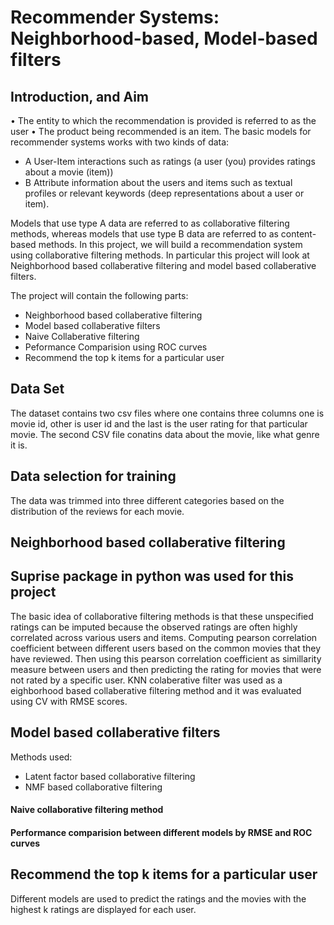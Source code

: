 # Recommender Systems: Neighborhood-based, Model-based filters
## Introduction, and Aim
• The entity to which the recommendation is provided is referred to as the user
• The product being recommended is an item.
The basic models for recommender systems works with two kinds of data:
- A User-Item interactions such as ratings (a user (you) provides ratings about a movie (item))
- B Attribute information about the users and items such as textual profiles or relevant keywords (deep representations about a user or item).

Models that use type A data are referred to as collaborative filtering methods, whereas models that use type B data are referred to as content-based methods. In this project, we will build a recommendation system using collaborative filtering methods.
In particular this project will look at Neighborhood based collaberative filtering and model based collaberative filters.

The project will contain the following parts:
- Neighborhood based collaberative filtering
- Model based collaberative filters
- Naive Collaberative filtering
- Peformance Comparision using ROC curves
- Recommend the top k items for a particular user

## Data Set
The dataset contains two csv files where one contains three columns one is movie id, other is user id and the last is the user rating for that particular movie.
The second CSV file conatins data about the movie, like what genre it is.

## Data selection for training
The data was trimmed into three different categories based on the distribution of the reviews for each movie.


## Neighborhood based collaberative filtering
## Suprise package in python was used for this project
The basic idea of collaborative filtering methods is that these unspecified ratings can be imputed because the observed ratings are often highly correlated across various users and items.
Computing pearson correlation coefficient between different users based on the common movies that they have reviewed. Then using this pearson correlation coefficient as simillarity measure between users and then predicting the rating for movies that were not rated by a specific user.
KNN colaberative filter was used as a eighborhood based collaberative filtering method and it was evaluated using CV with RMSE scores.

## Model based collaberative filters
Methods used:
- Latent factor based collaborative filtering
- NMF based collaborative filtering

#### Naive collaborative filtering method
#### Performance comparision between different models by RMSE and ROC curves

## Recommend the top k items for a particular user
Different models are used to predict the ratings and the movies with the highest k ratings are displayed for each user.